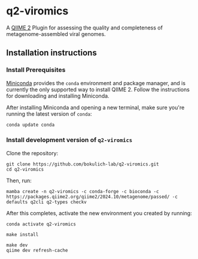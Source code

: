# q2-viromics

A [QIIME 2](https://qiime2.org) Plugin for assessing the quality and completeness of metagenome-assembled viral genomes.

## Installation instructions

### Install Prerequisites

[Miniconda](https://conda.io/miniconda.html) provides the `conda` environment and package manager, and is currently the only supported way to install QIIME 2.
Follow the instructions for downloading and installing Miniconda.

After installing Miniconda and opening a new terminal, make sure you're running the latest version of `conda`:

```bash
conda update conda
```

###  Install development version of `q2-viromics`
Clone the repository:
```shell
git clone https://github.com/bokulich-lab/q2-viromics.git
cd q2-viromics
```

Then, run:

```shell
mamba create -n q2-viromics -c conda-forge -c bioconda -c https://packages.qiime2.org/qiime2/2024.10/metagenome/passed/ -c defaults q2cli q2-types checkv
```

After this completes, activate the new environment you created by running:

```shell
conda activate q2-viromics
```

```shell
make install
```

```shell
make dev
qiime dev refresh-cache
```

